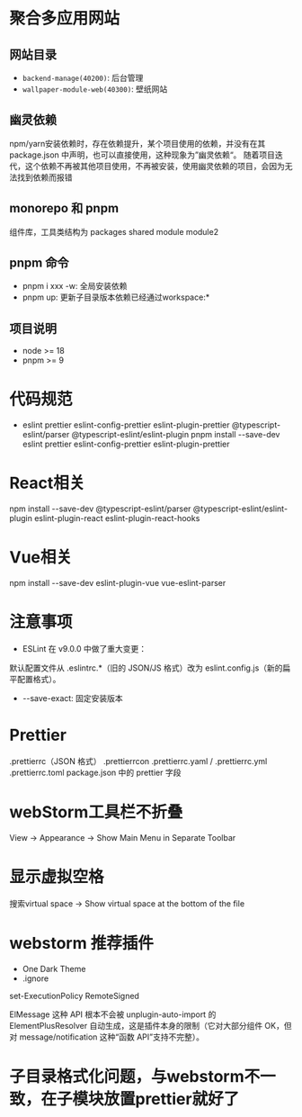 # 聚合多应用网站

## 网站目录

- `backend-manage(40200)`: 后台管理
- `wallpaper-module-web(40300)`: 壁纸网站

## 幽灵依赖

npm/yarn安装依赖时，存在依赖提升，某个项目使用的依赖，并没有在其 package.json 中声明，也可以直接使用，这种现象为”幽灵依赖“。
随着项目迭代，这个依赖不再被其他项目使用，不再被安装，使用幽灵依赖的项目，会因为无法找到依赖而报错

## monorepo 和 pnpm

组件库，工具类结构为
packages
shared
module
module2

## pnpm 命令

- pnpm i xxx -w: 全局安装依赖
- pnpm up: 更新子目录版本依赖已经通过workspace:*

## 项目说明
- node >= 18
- pnpm >= 9

# 代码规范
  - eslint prettier eslint-config-prettier eslint-plugin-prettier @typescript-eslint/parser @typescript-eslint/eslint-plugin
pnpm install --save-dev eslint prettier eslint-config-prettier eslint-plugin-prettier
# React相关
npm install --save-dev @typescript-eslint/parser @typescript-eslint/eslint-plugin eslint-plugin-react eslint-plugin-react-hooks
# Vue相关
npm install --save-dev eslint-plugin-vue vue-eslint-parser

# 注意事项
 - ESLint 在 v9.0.0 中做了重大变更：

默认配置文件从 .eslintrc.*（旧的 JSON/JS 格式）改为 eslint.config.js（新的扁平配置格式）。
- --save-exact: 固定安装版本


# Prettier
.prettierrc（JSON 格式）
.prettierrcon
.prettierrc.yaml / .prettierrc.yml
.prettierrc.toml
package.json 中的 prettier 字段

# webStorm工具栏不折叠
View -> Appearance -> Show Main Menu in Separate Toolbar

# 显示虚拟空格
搜索virtual space -> Show virtual space at the bottom of the file

# webstorm 推荐插件
- One Dark Theme
- .ignore

set-ExecutionPolicy RemoteSigned

ElMessage 这种 API 根本不会被 unplugin-auto-import 的 ElementPlusResolver 自动生成，这是插件本身的限制（它对大部分组件 OK，但对 message/notification 这种“函数 API”支持不完整）。

# 子目录格式化问题，与webstorm不一致，在子模块放置prettier就好了
